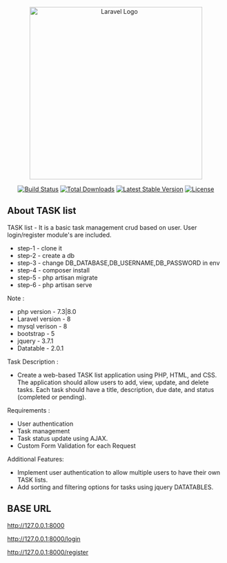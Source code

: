 <p align="center"><a href="https://laravel.com" target="_blank"><img src="https://raw.githubusercontent.com/laravel/art/master/logo-lockup/5%20SVG/2%20CMYK/1%20Full%20Color/laravel-logolockup-cmyk-red.svg" width="400" alt="Laravel Logo"></a></p>

<p align="center">
<a href="https://github.com/laravel/framework/actions"><img src="https://github.com/laravel/framework/workflows/tests/badge.svg" alt="Build Status"></a>
<a href="https://packagist.org/packages/laravel/framework"><img src="https://img.shields.io/packagist/dt/laravel/framework" alt="Total Downloads"></a>
<a href="https://packagist.org/packages/laravel/framework"><img src="https://img.shields.io/packagist/v/laravel/framework" alt="Latest Stable Version"></a>
<a href="https://packagist.org/packages/laravel/framework"><img src="https://img.shields.io/packagist/l/laravel/framework" alt="License"></a>
</p>

## About TASK list

TASK list - It is a basic task management crud based on user. User login/register module's are included.

- step-1 - clone it
- step-2 - create a db
- step-3 - change DB_DATABASE,DB_USERNAME,DB_PASSWORD in env 
- step-4 - composer install
- step-5 - php artisan migrate
- step-6 - php artisan serve

Note : 
- php version - 7.3|8.0
- Laravel version - 8
- mysql verison - 8
- bootstrap - 5
- jquery - 3.7.1
- Datatable - 2.0.1

Task Description : 
- Create a web-based TASK list application using PHP, HTML, and CSS. The application should allow users to add, view, update, and delete tasks. Each task should have a title, description, due date, and status (completed or pending).

Requirements :

- User authentication
- Task management
- Task status update using AJAX.
- Custom Form Validation for each Request

Additional Features:
- Implement user authentication to allow multiple users to have their own TASK lists.
- Add sorting and filtering options for tasks using jquery DATATABLES.

## BASE URL

http://127.0.0.1:8000

http://127.0.0.1:8000/login

http://127.0.0.1:8000/register
